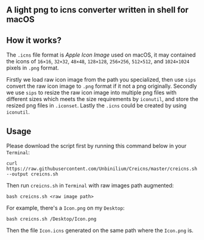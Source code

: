 ## A light png to icns converter written in shell for macOS

## How it works?
The `.icns` file format is *Apple Icon Image* used on macOS, it may contained the icons of `16×16`, `32×32`, `48×48`, `128×128`, `256×256`, `512×512`, and `1024×1024` pixels in `.png` format.

Firstly we load raw icon image from the path you specialized, then use `sips` convert the raw icon image to `.png` format if it not a png originally. Secondly we use `sips` to resize the raw icon image into multiple png files with different sizes which meets the size requirements by `iconutil`, and store the resized png files in `.iconset`. Lastly the `.icns` could be created by using `iconutil`.

## Usage

Please download the script first by running this command below  in your `Terminal`:

```shell
curl https://raw.githubusercontent.com/Unbinilium/Creicns/master/creicns.sh --output creicns.sh
```

Then run `creicns.sh` in `Terminal` with raw images path augmented:

```shell
bash creicns.sh <raw image path>
```

For example, there's a `Icon.png` on my `Desktop`:

```shell
bash creicns.sh /Desktop/Icon.png
```
Then the file `Icon.icns` generated on the same path where the `Icon.png` is.
